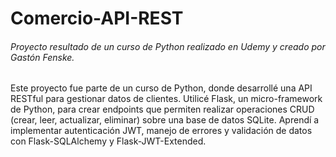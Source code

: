 # Comercio-API-REST
###### Proyecto resultado de un curso de Python realizado en Udemy y creado por *Gastón Fenske*.

Este proyecto fue parte de un curso de Python, donde desarrollé una API RESTful para gestionar datos de clientes. Utilicé Flask, un micro-framework de Python, para crear endpoints que permiten realizar operaciones CRUD (crear, leer, actualizar, eliminar) sobre una base de datos SQLite. Aprendí a implementar autenticación JWT, manejo de errores y validación de datos con Flask-SQLAlchemy y Flask-JWT-Extended.
